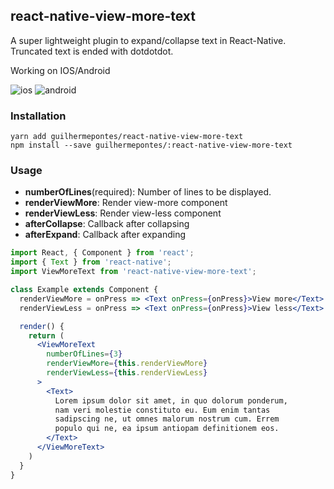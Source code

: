 ## react-native-view-more-text

A super lightweight plugin to expand/collapse text in React-Native. Truncated text is ended with dotdotdot.

Working on IOS/Android

![ios](https://raw.githubusercontent.com/guilhermepontes/react-native-view-more-text/master/ios.gif)
![android](https://raw.githubusercontent.com/guilhermepontes/react-native-view-more-text/master/android.gif)

### Installation

```
yarn add guilhermepontes/react-native-view-more-text
npm install --save guilhermepontes/:react-native-view-more-text
```

### Usage

- **numberOfLines**(required): Number of lines to be displayed.
- **renderViewMore**: Render view-more component
- **renderViewLess**: Render view-less component
- **afterCollapse**: Callback after collapsing
- **afterExpand**: Callback after expanding

```jsx
import React, { Component } from 'react';
import { Text } from 'react-native';
import ViewMoreText from 'react-native-view-more-text';

class Example extends Component {
  renderViewMore = onPress => <Text onPress={onPress}>View more</Text>
  renderViewLess = onPress => <Text onPress={onPress}>View less</Text>

  render() {
    return (
      <ViewMoreText
        numberOfLines={3}
        renderViewMore={this.renderViewMore}
        renderViewLess={this.renderViewLess}
      >
        <Text>
          Lorem ipsum dolor sit amet, in quo dolorum ponderum,
          nam veri molestie constituto eu. Eum enim tantas
          sadipscing ne, ut omnes malorum nostrum cum. Errem
          populo qui ne, ea ipsum antiopam definitionem eos.
        </Text>
      </ViewMoreText>
    )
  }
}
```
